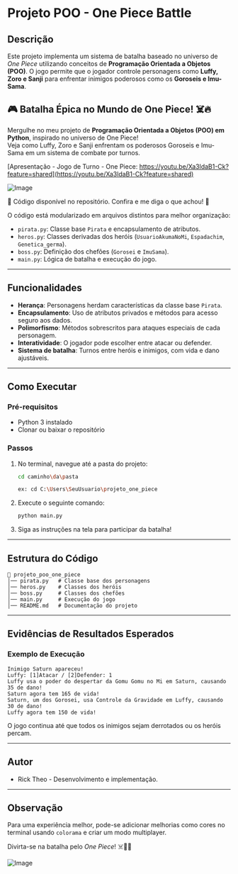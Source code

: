 # Projeto POO - One Piece Battle

## Descrição
Este projeto implementa um sistema de batalha baseado no universo de *One Piece* utilizando conceitos de **Programação Orientada a Objetos (POO)**. O jogo permite que o jogador controle personagens como **Luffy, Zoro e Sanji** para enfrentar inimigos poderosos como os **Goroseis e Imu-Sama**.


## 🎮 Batalha Épica no Mundo de One Piece! ☠️🔥  

Mergulhe no meu projeto de **Programação Orientada a Objetos (POO) em Python**, inspirado no universo de One Piece!  
Veja como Luffy, Zoro e Sanji enfrentam os poderosos Goroseis e Imu-Sama em um sistema de combate por turnos.  

[Apresentação - Jogo de Turno - One Piece: https://youtu.be/Xa3ldaB1-Ck?feature=shared](https://youtu.be/Xa3ldaB1-Ck?feature=shared)

![Image](https://github.com/user-attachments/assets/43db97f9-d864-4114-ae25-8a1ea8f0398f)
 
📝 Código disponível no repositório. Confira e me diga o que achou! 🤩

O código está modularizado em arquivos distintos para melhor organização:
- `pirata.py`: Classe base `Pirata` e encapsulamento de atributos.
- `heros.py`: Classes derivadas dos heróis (`UsuarioAkumaNoMi`, `Espadachim`, `Genetica_germa`).
- `boss.py`: Definição dos chefões (`Gorosei` e `ImuSama`).
- `main.py`: Lógica de batalha e execução do jogo.

---
## Funcionalidades
- **Herança**: Personagens herdam características da classe base `Pirata`.
- **Encapsulamento**: Uso de atributos privados e métodos para acesso seguro aos dados.
- **Polimorfismo**: Métodos sobrescritos para ataques especiais de cada personagem.
- **Interatividade**: O jogador pode escolher entre atacar ou defender.
- **Sistema de batalha**: Turnos entre heróis e inimigos, com vida e dano ajustáveis.

---
## Como Executar

### Pré-requisitos
- Python 3 instalado
- Clonar ou baixar o repositório

### Passos
1. No terminal, navegue até a pasta do projeto:
   ```bash
   cd caminho\da\pasta
   ```
   ```bash
   ex: cd C:\Users\SeuUsuario\projeto_one_piece
   ```
2. Execute o seguinte comando:
   ```bash
   python main.py
   ```
3. Siga as instruções na tela para participar da batalha!

---
## Estrutura do Código
```
📂 projeto_poo_one_piece
│── pirata.py   # Classe base dos personagens
│── heros.py    # Classes dos heróis
│── boss.py     # Classes dos chefões
│── main.py     # Execução do jogo
│── README.md   # Documentação do projeto
```

---
## Evidências de Resultados Esperados
### Exemplo de Execução
```
Inimigo Saturn apareceu!
Luffy: [1]Atacar / [2]Defender: 1
Luffy usa o poder do despertar da Gomu Gomu no Mi em Saturn, causando 35 de dano!
Saturn agora tem 165 de vida!
Saturn, um dos Gorosei, usa Controle da Gravidade em Luffy, causando 30 de dano!
Luffy agora tem 150 de vida!
```

O jogo continua até que todos os inimigos sejam derrotados ou os heróis percam.

---
## Autor
- Rick Theo - Desenvolvimento e implementação.

---
## Observação
Para uma experiência melhor, pode-se adicionar melhorias como cores no terminal usando `colorama` e criar um modo multiplayer.

Divirta-se na batalha pelo *One Piece*! ☠️🏴‍☠️

![Image](https://github.com/user-attachments/assets/64bb7485-f033-4d70-858d-a13de8275b4c)
